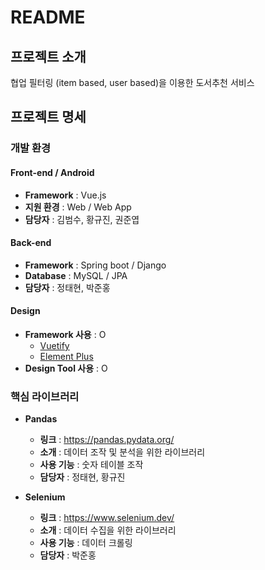 # README



## 프로젝트 소개

협업 필터링 (item based, user based)을 이용한 도서추천 서비스



## 프로젝트 명세

### 개발 환경

#### Front-end / Android

- __Framework__ : Vue.js 
- __지원 환경__ : Web / Web App
- __담당자__ : 김범수, 황규진, 권준엽



#### Back-end

- __Framework__ : Spring boot / Django
- __Database__ : MySQL / JPA
- __담당자__ : 정태현, 박준홍



#### Design

- __Framework 사용__ : O
  - [Vuetify](https://vuetifyjs.com/)
  - [Element Plus](https://element-plus.org/)
- __Design Tool 사용__ : O



### 핵심 라이브러리

- __Pandas__

  - __링크__ : https://pandas.pydata.org/
  - __소개__ : 데이터 조작 및 분석을 위한 라이브러리
  - __사용 기능__ : 숫자 테이블 조작
  - __담당자__ : 정태현, 황규진 
- __Selenium__

  - __링크__ : https://www.selenium.dev/
  - __소개__ : 데이터 수집을 위한 라이브러리
  - __사용 기능__ : 데이터 크롤링
  - __담당자__ : 박준홍



